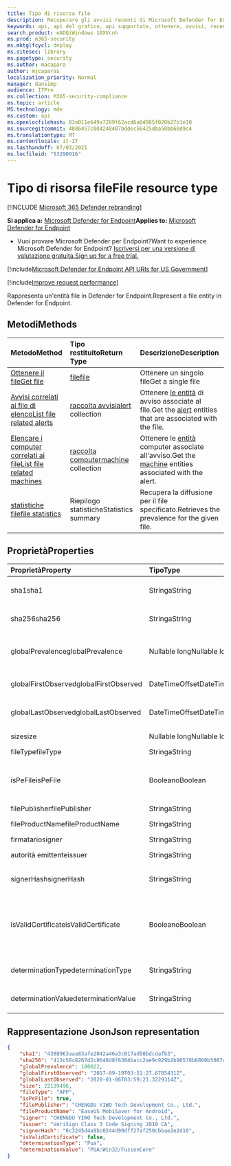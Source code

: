 ```yaml
---
title: Tipo di risorsa file
description: Recuperare gli avvisi recenti di Microsoft Defender for Endpoint relativi ai file.
keywords: api, api del grafico, api supportate, ottenere, avvisi, recenti
search.product: eADQiWindows 10XVcnh
ms.prod: m365-security
ms.mktglfcycl: deploy
ms.sitesec: library
ms.pagetype: security
ms.author: macapara
author: mjcaparas
localization_priority: Normal
manager: dansimp
audience: ITPro
ms.collection: M365-security-compliance
ms.topic: article
MS.technology: mde
ms.custom: api
ms.openlocfilehash: 83a011e649a7289f62acd6a8d985f020b27b1e10
ms.sourcegitcommit: 4886457c0d4248407bddec56425dba50bb60d9c4
ms.translationtype: MT
ms.contentlocale: it-IT
ms.lasthandoff: 07/03/2021
ms.locfileid: "53290016"
---
```

# <a name="file-resource-type"></a><span data-ttu-id="9f99f-104">Tipo di risorsa file</span><span class="sxs-lookup"><span data-stu-id="9f99f-104">File resource type</span></span>

[!INCLUDE [Microsoft 365 Defender rebranding](../../includes/microsoft-defender.md)]


<span data-ttu-id="9f99f-105">**Si applica a:** [Microsoft Defender for Endpoint](https://go.microsoft.com/fwlink/?linkid=2154037)</span><span class="sxs-lookup"><span data-stu-id="9f99f-105">**Applies to:** [Microsoft Defender for Endpoint](https://go.microsoft.com/fwlink/?linkid=2154037)</span></span>

- <span data-ttu-id="9f99f-106">Vuoi provare Microsoft Defender per Endpoint?</span><span class="sxs-lookup"><span data-stu-id="9f99f-106">Want to experience Microsoft Defender for Endpoint?</span></span> [<span data-ttu-id="9f99f-107">Iscriversi per una versione di valutazione gratuita.</span><span class="sxs-lookup"><span data-stu-id="9f99f-107">Sign up for a free trial.</span></span>](https://www.microsoft.com/microsoft-365/windows/microsoft-defender-atp?ocid=docs-wdatp-exposedapis-abovefoldlink) 

[!include[Microsoft Defender for Endpoint API URIs for US Government](../../includes/microsoft-defender-api-usgov.md)]

[!include[Improve request performance](../../includes/improve-request-performance.md)]

<span data-ttu-id="9f99f-108">Rappresenta un'entità file in Defender for Endpoint.</span><span class="sxs-lookup"><span data-stu-id="9f99f-108">Represent a file entity in Defender for Endpoint.</span></span>

## <a name="methods"></a><span data-ttu-id="9f99f-109">Metodi</span><span class="sxs-lookup"><span data-stu-id="9f99f-109">Methods</span></span>

<span data-ttu-id="9f99f-110">Metodo</span><span class="sxs-lookup"><span data-stu-id="9f99f-110">Method</span></span>|<span data-ttu-id="9f99f-111">Tipo restituito</span><span class="sxs-lookup"><span data-stu-id="9f99f-111">Return Type</span></span> |<span data-ttu-id="9f99f-112">Descrizione</span><span class="sxs-lookup"><span data-stu-id="9f99f-112">Description</span></span>
:---|:---|:---
[<span data-ttu-id="9f99f-113">Ottenere il file</span><span class="sxs-lookup"><span data-stu-id="9f99f-113">Get file</span></span>](get-file-information.md) | [<span data-ttu-id="9f99f-114">file</span><span class="sxs-lookup"><span data-stu-id="9f99f-114">file</span></span>](files.md) | <span data-ttu-id="9f99f-115">Ottenere un singolo file</span><span class="sxs-lookup"><span data-stu-id="9f99f-115">Get a single file</span></span> 
[<span data-ttu-id="9f99f-116">Avvisi correlati ai file di elenco</span><span class="sxs-lookup"><span data-stu-id="9f99f-116">List file related alerts</span></span>](get-file-related-alerts.md) | <span data-ttu-id="9f99f-117">[raccolta avvisi](alerts.md)</span><span class="sxs-lookup"><span data-stu-id="9f99f-117">[alert](alerts.md) collection</span></span> | <span data-ttu-id="9f99f-118">Ottenere [le entità](alerts.md) di avviso associate al file.</span><span class="sxs-lookup"><span data-stu-id="9f99f-118">Get the [alert](alerts.md) entities that are associated with the file.</span></span>
[<span data-ttu-id="9f99f-119">Elencare i computer correlati ai file</span><span class="sxs-lookup"><span data-stu-id="9f99f-119">List file related machines</span></span>](get-file-related-machines.md) | <span data-ttu-id="9f99f-120">[raccolta computer](machine.md)</span><span class="sxs-lookup"><span data-stu-id="9f99f-120">[machine](machine.md) collection</span></span> | <span data-ttu-id="9f99f-121">Ottenere le [entità](machine.md) computer associate all'avviso.</span><span class="sxs-lookup"><span data-stu-id="9f99f-121">Get the [machine](machine.md) entities associated with the alert.</span></span>
[<span data-ttu-id="9f99f-122">statistiche file</span><span class="sxs-lookup"><span data-stu-id="9f99f-122">file statistics</span></span>](get-file-statistics.md) | <span data-ttu-id="9f99f-123">Riepilogo statistiche</span><span class="sxs-lookup"><span data-stu-id="9f99f-123">Statistics summary</span></span> | <span data-ttu-id="9f99f-124">Recupera la diffusione per il file specificato.</span><span class="sxs-lookup"><span data-stu-id="9f99f-124">Retrieves the prevalence for the given file.</span></span>


## <a name="properties"></a><span data-ttu-id="9f99f-125">Proprietà</span><span class="sxs-lookup"><span data-stu-id="9f99f-125">Properties</span></span>

|<span data-ttu-id="9f99f-126">Proprietà</span><span class="sxs-lookup"><span data-stu-id="9f99f-126">Property</span></span> | <span data-ttu-id="9f99f-127">Tipo</span><span class="sxs-lookup"><span data-stu-id="9f99f-127">Type</span></span> | <span data-ttu-id="9f99f-128">Descrizione</span><span class="sxs-lookup"><span data-stu-id="9f99f-128">Description</span></span> |
|:---|:---|:---|
|<span data-ttu-id="9f99f-129">sha1</span><span class="sxs-lookup"><span data-stu-id="9f99f-129">sha1</span></span> | <span data-ttu-id="9f99f-130">Stringa</span><span class="sxs-lookup"><span data-stu-id="9f99f-130">String</span></span> | <span data-ttu-id="9f99f-131">Hash Sha1 del contenuto del file</span><span class="sxs-lookup"><span data-stu-id="9f99f-131">Sha1 hash of the file content</span></span> |
|<span data-ttu-id="9f99f-132">sha256</span><span class="sxs-lookup"><span data-stu-id="9f99f-132">sha256</span></span> | <span data-ttu-id="9f99f-133">Stringa</span><span class="sxs-lookup"><span data-stu-id="9f99f-133">String</span></span> | <span data-ttu-id="9f99f-134">Hash Sha256 del contenuto del file</span><span class="sxs-lookup"><span data-stu-id="9f99f-134">Sha256 hash of the file content</span></span> |
|<span data-ttu-id="9f99f-135">globalPrevalence</span><span class="sxs-lookup"><span data-stu-id="9f99f-135">globalPrevalence</span></span> | <span data-ttu-id="9f99f-136">Nullable long</span><span class="sxs-lookup"><span data-stu-id="9f99f-136">Nullable long</span></span> | <span data-ttu-id="9f99f-137">Diffusione dei file nell'organizzazione</span><span class="sxs-lookup"><span data-stu-id="9f99f-137">File prevalence across organization</span></span> |
|<span data-ttu-id="9f99f-138">globalFirstObserved</span><span class="sxs-lookup"><span data-stu-id="9f99f-138">globalFirstObserved</span></span> | <span data-ttu-id="9f99f-139">DateTimeOffset</span><span class="sxs-lookup"><span data-stu-id="9f99f-139">DateTimeOffset</span></span> | <span data-ttu-id="9f99f-140">Prima osservazione del file</span><span class="sxs-lookup"><span data-stu-id="9f99f-140">First time the file was observed</span></span> |
|<span data-ttu-id="9f99f-141">globalLastObserved</span><span class="sxs-lookup"><span data-stu-id="9f99f-141">globalLastObserved</span></span> | <span data-ttu-id="9f99f-142">DateTimeOffset</span><span class="sxs-lookup"><span data-stu-id="9f99f-142">DateTimeOffset</span></span> | <span data-ttu-id="9f99f-143">Data e ora dell'ultima osservazione del file</span><span class="sxs-lookup"><span data-stu-id="9f99f-143">Last time the file was observed</span></span> |
|<span data-ttu-id="9f99f-144">size</span><span class="sxs-lookup"><span data-stu-id="9f99f-144">size</span></span> | <span data-ttu-id="9f99f-145">Nullable long</span><span class="sxs-lookup"><span data-stu-id="9f99f-145">Nullable long</span></span> | <span data-ttu-id="9f99f-146">Dimensioni del file</span><span class="sxs-lookup"><span data-stu-id="9f99f-146">Size of the file</span></span> |
|<span data-ttu-id="9f99f-147">fileType</span><span class="sxs-lookup"><span data-stu-id="9f99f-147">fileType</span></span> | <span data-ttu-id="9f99f-148">Stringa</span><span class="sxs-lookup"><span data-stu-id="9f99f-148">String</span></span> | <span data-ttu-id="9f99f-149">Tipo di file</span><span class="sxs-lookup"><span data-stu-id="9f99f-149">Type of the file</span></span> |
|<span data-ttu-id="9f99f-150">isPeFile</span><span class="sxs-lookup"><span data-stu-id="9f99f-150">isPeFile</span></span> | <span data-ttu-id="9f99f-151">Booleano</span><span class="sxs-lookup"><span data-stu-id="9f99f-151">Boolean</span></span> | <span data-ttu-id="9f99f-152">true se il file è eseguibile portabile ,ad esempio "DLL", "EXE" e così via.</span><span class="sxs-lookup"><span data-stu-id="9f99f-152">true if the file is portable executable (e.g. "DLL", "EXE", etc.)</span></span> |
|<span data-ttu-id="9f99f-153">filePublisher</span><span class="sxs-lookup"><span data-stu-id="9f99f-153">filePublisher</span></span> | <span data-ttu-id="9f99f-154">Stringa</span><span class="sxs-lookup"><span data-stu-id="9f99f-154">String</span></span> | <span data-ttu-id="9f99f-155">Autore file</span><span class="sxs-lookup"><span data-stu-id="9f99f-155">File publisher</span></span> |
|<span data-ttu-id="9f99f-156">fileProductName</span><span class="sxs-lookup"><span data-stu-id="9f99f-156">fileProductName</span></span> | <span data-ttu-id="9f99f-157">Stringa</span><span class="sxs-lookup"><span data-stu-id="9f99f-157">String</span></span> | <span data-ttu-id="9f99f-158">Nome del prodotto</span><span class="sxs-lookup"><span data-stu-id="9f99f-158">Product name</span></span> |
|<span data-ttu-id="9f99f-159">firmatario</span><span class="sxs-lookup"><span data-stu-id="9f99f-159">signer</span></span> | <span data-ttu-id="9f99f-160">Stringa</span><span class="sxs-lookup"><span data-stu-id="9f99f-160">String</span></span> | <span data-ttu-id="9f99f-161">Firmatario file</span><span class="sxs-lookup"><span data-stu-id="9f99f-161">File signer</span></span> |
|<span data-ttu-id="9f99f-162">autorità emittente</span><span class="sxs-lookup"><span data-stu-id="9f99f-162">issuer</span></span> | <span data-ttu-id="9f99f-163">Stringa</span><span class="sxs-lookup"><span data-stu-id="9f99f-163">String</span></span> | <span data-ttu-id="9f99f-164">Autorità emittente file</span><span class="sxs-lookup"><span data-stu-id="9f99f-164">File issuer</span></span> |
|<span data-ttu-id="9f99f-165">signerHash</span><span class="sxs-lookup"><span data-stu-id="9f99f-165">signerHash</span></span> | <span data-ttu-id="9f99f-166">Stringa</span><span class="sxs-lookup"><span data-stu-id="9f99f-166">String</span></span> | <span data-ttu-id="9f99f-167">Hash del certificato di firma</span><span class="sxs-lookup"><span data-stu-id="9f99f-167">Hash of the signing certificate</span></span> |
|<span data-ttu-id="9f99f-168">isValidCertificate</span><span class="sxs-lookup"><span data-stu-id="9f99f-168">isValidCertificate</span></span> | <span data-ttu-id="9f99f-169">Booleano</span><span class="sxs-lookup"><span data-stu-id="9f99f-169">Boolean</span></span> | <span data-ttu-id="9f99f-170">La firma del certificato è stata verificata correttamente da Microsoft Defender per l'agente endpoint</span><span class="sxs-lookup"><span data-stu-id="9f99f-170">Was signing certificate successfully verified by Microsoft Defender for Endpoint agent</span></span> |
|<span data-ttu-id="9f99f-171">determinationType</span><span class="sxs-lookup"><span data-stu-id="9f99f-171">determinationType</span></span> | <span data-ttu-id="9f99f-172">Stringa</span><span class="sxs-lookup"><span data-stu-id="9f99f-172">String</span></span> | <span data-ttu-id="9f99f-173">Tipo di determinazione del file</span><span class="sxs-lookup"><span data-stu-id="9f99f-173">The determination type of the file</span></span> |
|<span data-ttu-id="9f99f-174">determinationValue</span><span class="sxs-lookup"><span data-stu-id="9f99f-174">determinationValue</span></span> | <span data-ttu-id="9f99f-175">Stringa</span><span class="sxs-lookup"><span data-stu-id="9f99f-175">String</span></span> | <span data-ttu-id="9f99f-176">Valore di determinazione</span><span class="sxs-lookup"><span data-stu-id="9f99f-176">Determination value</span></span> |

## <a name="json-representation"></a><span data-ttu-id="9f99f-177">Rappresentazione Json</span><span class="sxs-lookup"><span data-stu-id="9f99f-177">Json representation</span></span>

```json
{
    "sha1": "4388963aaa83afe2042a46a3c017ad50bdcdafb3",
    "sha256": "413c58c8267d2c8648d8f6384bacc2ae9c929b2b96578b6860b5087cd1bd6462",
    "globalPrevalence": 180022,
    "globalFirstObserved": "2017-09-19T03:51:27.6785431Z",
    "globalLastObserved": "2020-01-06T03:59:21.3229314Z",
    "size": 22139496,
    "fileType": "APP",
    "isPeFile": true,
    "filePublisher": "CHENGDU YIWO Tech Development Co., Ltd.",
    "fileProductName": "EaseUS MobiSaver for Android",
    "signer": "CHENGDU YIWO Tech Development Co., Ltd.",
    "issuer": "VeriSign Class 3 Code Signing 2010 CA",
    "signerHash": "6c3245d4a9bc0244d99dff27af259cbbae2e2d16",
    "isValidCertificate": false,
    "determinationType": "Pua",
    "determinationValue": "PUA:Win32/FusionCore"
}
```
